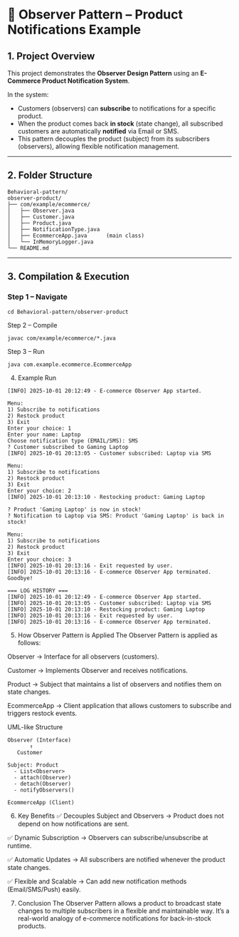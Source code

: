 # 📢 Observer Pattern – Product Notifications Example

## 1. Project Overview
This project demonstrates the **Observer Design Pattern** using an **E-Commerce Product Notification System**.  

In the system:
- Customers (observers) can **subscribe** to notifications for a specific product.  
- When the product comes back **in stock** (state change), all subscribed customers are automatically **notified** via Email or SMS.  
- This pattern decouples the product (subject) from its subscribers (observers), allowing flexible notification management.

---

## 2. Folder Structure
```
Behavioral-pattern/
observer-product/
├── com/example/ecommerce/
│   ├── Observer.java
│   ├── Customer.java
│   ├── Product.java
│   ├── NotificationType.java
│   ├── EcommerceApp.java      (main class)
│   └── InMemoryLogger.java    
└── README.md
```



---

## 3. Compilation & Execution

### Step 1 – Navigate
```
cd Behavioral-pattern/observer-product
```
Step 2 – Compile

```
javac com/example/ecommerce/*.java
```
Step 3 – Run
```
java com.example.ecommerce.EcommerceApp
```
4. Example Run
```
[INFO] 2025-10-01 20:12:49 - E-commerce Observer App started.

Menu:
1) Subscribe to notifications
2) Restock product
3) Exit
Enter your choice: 1
Enter your name: Laptop
Choose notification type (EMAIL/SMS): SMS
? Customer subscribed to Gaming Laptop
[INFO] 2025-10-01 20:13:05 - Customer subscribed: Laptop via SMS

Menu:
1) Subscribe to notifications
2) Restock product
3) Exit
Enter your choice: 2
[INFO] 2025-10-01 20:13:10 - Restocking product: Gaming Laptop

? Product 'Gaming Laptop' is now in stock!
? Notification to Laptop via SMS: Product 'Gaming Laptop' is back in stock!

Menu:
1) Subscribe to notifications
2) Restock product
3) Exit
Enter your choice: 3
[INFO] 2025-10-01 20:13:16 - Exit requested by user.
[INFO] 2025-10-01 20:13:16 - E-commerce Observer App terminated.     
Goodbye!

=== LOG HISTORY ===
[INFO] 2025-10-01 20:12:49 - E-commerce Observer App started.        
[INFO] 2025-10-01 20:13:05 - Customer subscribed: Laptop via SMS     
[INFO] 2025-10-01 20:13:10 - Restocking product: Gaming Laptop       
[INFO] 2025-10-01 20:13:16 - Exit requested by user.
[INFO] 2025-10-01 20:13:16 - E-commerce Observer App terminated. 
```
5. How Observer Pattern is Applied
The Observer Pattern is applied as follows:

Observer → Interface for all observers (customers).

Customer → Implements Observer and receives notifications.

Product → Subject that maintains a list of observers and notifies them on state changes.

EcommerceApp → Client application that allows customers to subscribe and triggers restock events.

UML-like Structure
```
Observer (Interface)
       ↑
   Customer

Subject: Product
  - List<Observer>
  - attach(Observer)
  - detach(Observer)
  - notifyObservers()

EcommerceApp (Client)
```
6. Key Benefits
✅ Decouples Subject and Observers → Product does not depend on how notifications are sent.

✅ Dynamic Subscription → Observers can subscribe/unsubscribe at runtime.

✅ Automatic Updates → All subscribers are notified whenever the product state changes.

✅ Flexible and Scalable → Can add new notification methods (Email/SMS/Push) easily.

7. Conclusion
The Observer Pattern allows a product to broadcast state changes to multiple subscribers in a flexible and maintainable way.
It’s a real-world analogy of e-commerce notifications for back-in-stock products.

